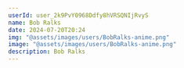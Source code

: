 ```yaml
---
userId: user_2k9PvY0968Ddfy8hVRSQNIjRvyS
name: Bob Ralks
date: 2024-07-20T20:24
img: "@assets/images/users/BobRalks-anime.png"
image: "@assets/images/users/BobRalks-anime.png"
description: Bob Ralks
---
```

